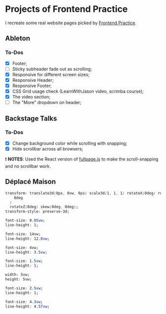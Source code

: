 # Projects of Frontend Practice

I recreate some real website pages picked by [Frontend Practice](https://frontendpractice.com/).

## Ableton

### To-Dos

- [x] Footer;
- [ ] Sticky subheader fade out as scrolling;
- [x] Responsive for different screen sizes;
- [x] Responsive Header;
- [x] Responsive Footer;
- [x] CSS Grid usage check (LearnWithJason video, scrimba course);
- [x] The video section;
- [ ] The "More" dropdown on header;

## Backstage Talks

### To-Dos

- [x] Change background color while scrolling with snapping;
- [x] Hide scrollbar across all browsers;

❗ **NOTES**: Used the React version of [fullpage.js](https://alvarotrigo.com/fullPage/) to make the scroll-snapping and no scrollbar work.

## Déplacé Maison

```css
transform: translate3d(0px, 0vw, 0px) scale3d(1, 1, 1) rotateX(0deg) rotateY(
    0deg
  )
  rotateZ(0deg) skew(0deg, 0deg);
transform-style: preserve-3d;

font-size: 0.85vw;
line-height: 1;

font-size: 14vw;
line-height: 12.8vw;

font-size: 4vw;
line-height: 3.5vw;

font-size: 1.5vw;
line-height: 1;

width: 5vw;
height: 5vw;

font-size: 2.5vw;
line-height: 1;

font-size: 4.3vw;
line-height: 4.57vw;
```

